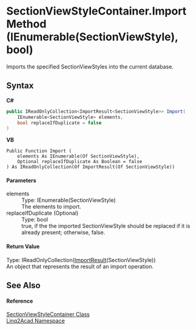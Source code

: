 # SectionViewStyleContainer.Import Method (IEnumerable(SectionViewStyle), bool)
 

Imports the specified SectionViewStyles into the current database.

## Syntax

**C#**<br />
``` C#
public IReadOnlyCollection<ImportResult<SectionViewStyle>> Import(
	IEnumerable<SectionViewStyle> elements,
	bool replaceIfDuplicate = false
)
```

**VB**<br />
``` VB
Public Function Import ( 
	elements As IEnumerable(Of SectionViewStyle),
	Optional replaceIfDuplicate As Boolean = false
) As IReadOnlyCollection(Of ImportResult(Of SectionViewStyle))
```


#### Parameters
<dl><dt>elements</dt><dd>Type: IEnumerable(SectionViewStyle)<br />The elements to import.</dd><dt>replaceIfDuplicate (Optional)</dt><dd>Type: bool<br />true, if the the imported SectionViewStyle should be replaced if it is already present; otherwise, false.</dd></dl>

#### Return Value
Type: IReadOnlyCollection(<a href="T_Linq2Acad_ImportResult_1.md">ImportResult</a>(SectionViewStyle))<br />An object that represents the result of an import operation.

## See Also


#### Reference
<a href="T_Linq2Acad_SectionViewStyleContainer.md">SectionViewStyleContainer Class</a><br /><a href="N_Linq2Acad.md">Linq2Acad Namespace</a><br />
